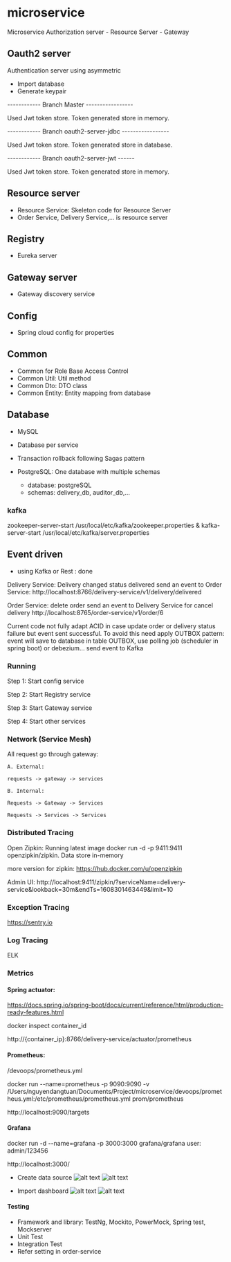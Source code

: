 # microservice
Microservice Authorization server - Resource Server - Gateway

## Oauth2 server
Authentication server using asymmetric

- Import database
- Generate keypair

------------ Branch Master -----------------
 
 Used Jwt token store. Token generated store in memory.
 
------------ Branch oauth2-server-jdbc -----------------
 
 Used Jwt token store. Token generated store in database.
 
------------ Branch oauth2-server-jwt ------
 
 Used Jwt token store. Token generated store in memory.

## Resource server
- Resource Service: Skeleton code for Resource Server
- Order Service, Delivery Service,... is resource server

## Registry
- Eureka server

## Gateway server
- Gateway discovery service

## Config
- Spring cloud config for properties

## Common

- Common for Role Base Access Control
- Common Util: Util method
- Common Dto: DTO class
- Common Entity: Entity mapping from database
 
## Database
- MySQL
- Database per service
- Transaction rollback following Sagas pattern

- PostgreSQL: One database with multiple schemas
    
    - database: postgreSQL
    - schemas: delivery_db, auditor_db,...

### kafka
zookeeper-server-start /usr/local/etc/kafka/zookeeper.properties & kafka-server-start /usr/local/etc/kafka/server.properties

## Event driven
- using Kafka or Rest : done

Delivery Service:
Delivery changed status delivered send an event to Order Service:
http://localhost:8766/delivery-service/v1/delivery/delivered

Order Service:
delete order send an event to Delivery Service for cancel delivery
http://localhost:8765/order-service/v1/order/6

Current code not fully adapt ACID in case update order or delivery status failure but event sent successful. To avoid this need apply OUTBOX pattern: event will save to database in table OUTBOX, use polling job (scheduler in spring boot) or debezium... send event to Kafka

### Running
Step 1: Start config service

Step 2: Start Registry service

Step 3: Start Gateway service

Step 4: Start other services

### Network (Service Mesh)

All request go through gateway:

    A. External:
    
    requests -> gateway -> services

    B. Internal: 
    
    Requests -> Gateway -> Services
    
    Requests -> Services -> Services

### Distributed Tracing
Open Zipkin: Running latest image docker run -d -p 9411:9411 openzipkin/zipkin. Data store in-memory

more version for zipkin: https://hub.docker.com/u/openzipkin

Admin UI: http://localhost:9411/zipkin/?serviceName=delivery-service&lookback=30m&endTs=1608301463449&limit=10

### Exception Tracing
https://sentry.io

### Log Tracing
ELK

### Metrics

#### Spring actuator: 
https://docs.spring.io/spring-boot/docs/current/reference/html/production-ready-features.html

docker inspect container_id

http://{container_ip}:8766/delivery-service/actuator/prometheus

#### Prometheus:

/devoops/prometheus.yml

docker run --name=prometheus -p 9090:9090 -v /Users/nguyendangtuan/Documents/Project/microservice/devoops/prometheus.yml:/etc/prometheus/prometheus.yml prom/prometheus

http://localhost:9090/targets

#### Grafana
docker run -d --name=grafana -p 3000:3000 grafana/grafana
 user: admin/123456
 
http://localhost:3000/

- Create data source
![alt text](./devoops/grafana_config1.png)
![alt text](./devoops/grafana_config2.png)

- Import dashboard
![alt text](./devoops/grafana_config3.png)
![alt text](./devoops/grafana_config4.png)

#### Testing
- Framework and library: TestNg, Mockito, PowerMock, Spring test, Mockserver
- Unit Test
- Integration Test
- Refer setting in order-service
